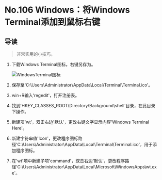 # No.106 Windows：将Windows Terminal添加到鼠标右键

## 导读

> 非常实用的小技巧。

1. 下载Windows Terminal图标，右键另存为。

    ![WindowsTerminal图标](./../pic/No.106%20Terminal.ico "Windows Terminal图标")

2. 保存至'C:\Users\Administrator\AppData\Local\Terminal\Terminal.ico'。

3. win+R输入'regedit'，打开注册表。

4. 找到'HKEY_CLASSES_ROOT\Directory\Background\shell'目录，在此目录下操作。

5. 新建项'wt'，双击右边'默认'，更改右键文字显示内容'Windows Terminal Here'。

6. 新建字符串值'Icon'，更改程序图标路径'C:\Users\Administrator\AppData\Local\Terminal\Terminal.ico'，用于添加程序图标。

7. 在'wt'项中新建子项'command'，双击右边'默认'，更改程序路径'C:\Users\Administrator\AppData\Local\Microsoft\WindowsApps\wt.exe'。
